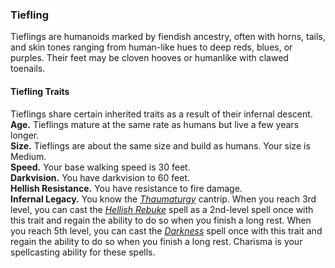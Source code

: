 ### Tiefling

Tieflings are humanoids marked by fiendish ancestry, often with horns, tails, and skin tones ranging from human-like hues to deep reds, blues, or purples.
Their feet may be cloven hooves or humanlike with clawed toenails.

#### Tiefling Traits
Tieflings share certain inherited traits as a result of their infernal descent.
\
**Age.**
Tieflings mature at the same rate as humans but live a few years longer.
\
**Size.**
Tieflings are about the same size and build as humans.
Your size is Medium.
\
**Speed.**
Your base walking speed is 30 feet.
\
**Darkvision.**
You have darkvision to 60 feet.
\
**Hellish Resistance.**
You have resistance to fire damage.
\
**Infernal Legacy.**
You know the _[<span class="spell">Thaumaturgy</span>](#Thaumaturgy_thaumaturgy)_ cantrip.
When you reach 3rd level, you can cast the _[<span class="spell">Hellish Rebuke</span>](#Hellish_Rebuke_hellish_rebuke)_ spell as a 2nd-level spell once with this trait and regain the ability to do so when you finish a long rest.
When you reach 5th level, you can cast the _[<span class="spell">Darkness</span>](#Darkness_darkness)_ spell once with this trait and regain the ability to do so when you finish a long rest.
Charisma is your spellcasting ability for these spells.
